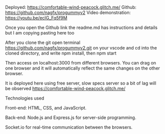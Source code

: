 Deployed: https://comfortable-wind-peacock.glitch.me/
Github: https://github.com/nagfx/progummyv2
Video demonstration: https://youtu.be/ecIG_Fq5f9M

Once you open the Github link the readme.md has instructions and details but I am copying pasting here too

After you clone the git open terminal https://github.com/nagfx/progummyv2.git on your vscode and cd into the cloned directory, and write npm install, then npm start

Then access on localhost:3000 from different browsers. You can drag on one browser and it will automatically reflect the same changes on the other browser.

It is deployed here using free server, slow specs server so a bit of lag will be observed https://comfortable-wind-peacock.glitch.me/

Technologies used

Front-end: HTML, CSS, and JavaScript.

Back-end: Node.js and Express.js for server-side programming.

Socket.io for real-time communication between the browsers.
